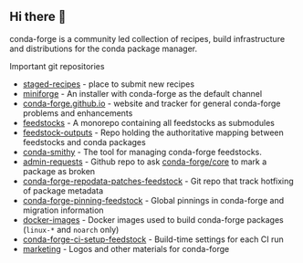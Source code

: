 ## Hi there 👋

conda-forge is a community led collection of recipes, build infrastructure and distributions for the conda package manager.

Important git repositories
- [staged-recipes](https://github.com/conda-forge/staged-recipes) - place to submit new recipes
- [miniforge](https://github.com/conda-forge/miniforge) - An installer with conda-forge as the default channel
- [conda-forge.github.io](https://github.com/conda-forge/conda-forge.github.io) - website and tracker for general conda-forge problems and enhancements
- [feedstocks](https://github.com/conda-forge/feedstocks) - A monorepo containing all feedstocks as submodules
- [feedstock-outputs](https://github.com/conda-forge/feedstock-outputs) - Repo holding the authoritative mapping between feedstocks and conda packages
- [conda-smithy](https://github.com/conda-forge/conda-smithy) - The tool for managing conda-forge feedstocks.
- [admin-requests](https://github.com/conda-forge/admin-requests) - Github repo to ask [conda-forge/core](https://github.com/orgs/conda-forge/teams/core) to mark a package as broken
- [conda-forge-repodata-patches-feedstock](https://github.com/conda-forge/conda-forge-repodata-patches-feedstock) - Git repo that track hotfixing of package metadata
- [conda-forge-pinning-feedstock](https://github.com/conda-forge/conda-forge-pinning-feedstock) - Global pinnings in conda-forge and migration information
- [docker-images](https://github.com/conda-forge/docker-images) - Docker images used to build conda-forge packages (`linux-*` and `noarch` only)
- [conda-forge-ci-setup-feedstock](https://github.com/conda-forge/conda-forge-ci-setup-feedstock) - Build-time settings for each CI run
- [marketing](https://github.com/conda-forge/marketing) - Logos and other materials for conda-forge
